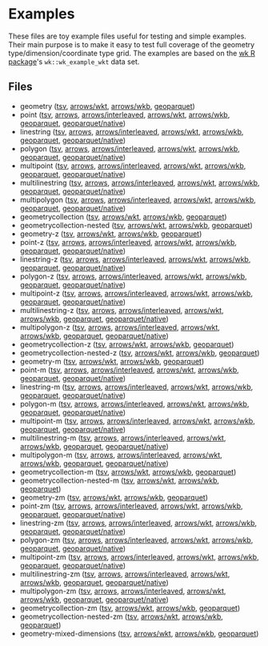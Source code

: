 
# Examples

These files are toy example files useful for testing and simple examples. Their main purpose is to make it easy to test full coverage of the geometry type/dimension/coordinate type grid. The examples are based on the [wk R package](https://github.com/paleolimbot/wk)'s `wk::wk_example_wkt` data set.

<!-- begin file listing -->


## Files

- geometry ([tsv](https://raw.githubusercontent.com/geoarrow/geoarrow-data/v0.2.0-rc3/example/files/example_geometry.tsv), [arrows/wkt](https://raw.githubusercontent.com/geoarrow/geoarrow-data/v0.2.0-rc3/example/files/example_geometry_wkt.arrows), [arrows/wkb](https://raw.githubusercontent.com/geoarrow/geoarrow-data/v0.2.0-rc3/example/files/example_geometry_wkb.arrows), [geoparquet](https://raw.githubusercontent.com/geoarrow/geoarrow-data/v0.2.0-rc3/example/files/example_geometry.parquet))
- point ([tsv](https://raw.githubusercontent.com/geoarrow/geoarrow-data/v0.2.0-rc3/example/files/example_point.tsv), [arrows](https://raw.githubusercontent.com/geoarrow/geoarrow-data/v0.2.0-rc3/example/files/example_point.arrows), [arrows/interleaved](https://raw.githubusercontent.com/geoarrow/geoarrow-data/v0.2.0-rc3/example/files/example_point_interleaved.arrows), [arrows/wkt](https://raw.githubusercontent.com/geoarrow/geoarrow-data/v0.2.0-rc3/example/files/example_point_wkt.arrows), [arrows/wkb](https://raw.githubusercontent.com/geoarrow/geoarrow-data/v0.2.0-rc3/example/files/example_point_wkb.arrows), [geoparquet](https://raw.githubusercontent.com/geoarrow/geoarrow-data/v0.2.0-rc3/example/files/example_point.parquet), [geoparquet/native](https://raw.githubusercontent.com/geoarrow/geoarrow-data/v0.2.0-rc3/example/files/example_point_native.parquet))
- linestring ([tsv](https://raw.githubusercontent.com/geoarrow/geoarrow-data/v0.2.0-rc3/example/files/example_linestring.tsv), [arrows](https://raw.githubusercontent.com/geoarrow/geoarrow-data/v0.2.0-rc3/example/files/example_linestring.arrows), [arrows/interleaved](https://raw.githubusercontent.com/geoarrow/geoarrow-data/v0.2.0-rc3/example/files/example_linestring_interleaved.arrows), [arrows/wkt](https://raw.githubusercontent.com/geoarrow/geoarrow-data/v0.2.0-rc3/example/files/example_linestring_wkt.arrows), [arrows/wkb](https://raw.githubusercontent.com/geoarrow/geoarrow-data/v0.2.0-rc3/example/files/example_linestring_wkb.arrows), [geoparquet](https://raw.githubusercontent.com/geoarrow/geoarrow-data/v0.2.0-rc3/example/files/example_linestring.parquet), [geoparquet/native](https://raw.githubusercontent.com/geoarrow/geoarrow-data/v0.2.0-rc3/example/files/example_linestring_native.parquet))
- polygon ([tsv](https://raw.githubusercontent.com/geoarrow/geoarrow-data/v0.2.0-rc3/example/files/example_polygon.tsv), [arrows](https://raw.githubusercontent.com/geoarrow/geoarrow-data/v0.2.0-rc3/example/files/example_polygon.arrows), [arrows/interleaved](https://raw.githubusercontent.com/geoarrow/geoarrow-data/v0.2.0-rc3/example/files/example_polygon_interleaved.arrows), [arrows/wkt](https://raw.githubusercontent.com/geoarrow/geoarrow-data/v0.2.0-rc3/example/files/example_polygon_wkt.arrows), [arrows/wkb](https://raw.githubusercontent.com/geoarrow/geoarrow-data/v0.2.0-rc3/example/files/example_polygon_wkb.arrows), [geoparquet](https://raw.githubusercontent.com/geoarrow/geoarrow-data/v0.2.0-rc3/example/files/example_polygon.parquet), [geoparquet/native](https://raw.githubusercontent.com/geoarrow/geoarrow-data/v0.2.0-rc3/example/files/example_polygon_native.parquet))
- multipoint ([tsv](https://raw.githubusercontent.com/geoarrow/geoarrow-data/v0.2.0-rc3/example/files/example_multipoint.tsv), [arrows](https://raw.githubusercontent.com/geoarrow/geoarrow-data/v0.2.0-rc3/example/files/example_multipoint.arrows), [arrows/interleaved](https://raw.githubusercontent.com/geoarrow/geoarrow-data/v0.2.0-rc3/example/files/example_multipoint_interleaved.arrows), [arrows/wkt](https://raw.githubusercontent.com/geoarrow/geoarrow-data/v0.2.0-rc3/example/files/example_multipoint_wkt.arrows), [arrows/wkb](https://raw.githubusercontent.com/geoarrow/geoarrow-data/v0.2.0-rc3/example/files/example_multipoint_wkb.arrows), [geoparquet](https://raw.githubusercontent.com/geoarrow/geoarrow-data/v0.2.0-rc3/example/files/example_multipoint.parquet), [geoparquet/native](https://raw.githubusercontent.com/geoarrow/geoarrow-data/v0.2.0-rc3/example/files/example_multipoint_native.parquet))
- multilinestring ([tsv](https://raw.githubusercontent.com/geoarrow/geoarrow-data/v0.2.0-rc3/example/files/example_multilinestring.tsv), [arrows](https://raw.githubusercontent.com/geoarrow/geoarrow-data/v0.2.0-rc3/example/files/example_multilinestring.arrows), [arrows/interleaved](https://raw.githubusercontent.com/geoarrow/geoarrow-data/v0.2.0-rc3/example/files/example_multilinestring_interleaved.arrows), [arrows/wkt](https://raw.githubusercontent.com/geoarrow/geoarrow-data/v0.2.0-rc3/example/files/example_multilinestring_wkt.arrows), [arrows/wkb](https://raw.githubusercontent.com/geoarrow/geoarrow-data/v0.2.0-rc3/example/files/example_multilinestring_wkb.arrows), [geoparquet](https://raw.githubusercontent.com/geoarrow/geoarrow-data/v0.2.0-rc3/example/files/example_multilinestring.parquet), [geoparquet/native](https://raw.githubusercontent.com/geoarrow/geoarrow-data/v0.2.0-rc3/example/files/example_multilinestring_native.parquet))
- multipolygon ([tsv](https://raw.githubusercontent.com/geoarrow/geoarrow-data/v0.2.0-rc3/example/files/example_multipolygon.tsv), [arrows](https://raw.githubusercontent.com/geoarrow/geoarrow-data/v0.2.0-rc3/example/files/example_multipolygon.arrows), [arrows/interleaved](https://raw.githubusercontent.com/geoarrow/geoarrow-data/v0.2.0-rc3/example/files/example_multipolygon_interleaved.arrows), [arrows/wkt](https://raw.githubusercontent.com/geoarrow/geoarrow-data/v0.2.0-rc3/example/files/example_multipolygon_wkt.arrows), [arrows/wkb](https://raw.githubusercontent.com/geoarrow/geoarrow-data/v0.2.0-rc3/example/files/example_multipolygon_wkb.arrows), [geoparquet](https://raw.githubusercontent.com/geoarrow/geoarrow-data/v0.2.0-rc3/example/files/example_multipolygon.parquet), [geoparquet/native](https://raw.githubusercontent.com/geoarrow/geoarrow-data/v0.2.0-rc3/example/files/example_multipolygon_native.parquet))
- geometrycollection ([tsv](https://raw.githubusercontent.com/geoarrow/geoarrow-data/v0.2.0-rc3/example/files/example_geometrycollection.tsv), [arrows/wkt](https://raw.githubusercontent.com/geoarrow/geoarrow-data/v0.2.0-rc3/example/files/example_geometrycollection_wkt.arrows), [arrows/wkb](https://raw.githubusercontent.com/geoarrow/geoarrow-data/v0.2.0-rc3/example/files/example_geometrycollection_wkb.arrows), [geoparquet](https://raw.githubusercontent.com/geoarrow/geoarrow-data/v0.2.0-rc3/example/files/example_geometrycollection.parquet))
- geometrycollection-nested ([tsv](https://raw.githubusercontent.com/geoarrow/geoarrow-data/v0.2.0-rc3/example/files/example_geometrycollection-nested.tsv), [arrows/wkt](https://raw.githubusercontent.com/geoarrow/geoarrow-data/v0.2.0-rc3/example/files/example_geometrycollection-nested_wkt.arrows), [arrows/wkb](https://raw.githubusercontent.com/geoarrow/geoarrow-data/v0.2.0-rc3/example/files/example_geometrycollection-nested_wkb.arrows), [geoparquet](https://raw.githubusercontent.com/geoarrow/geoarrow-data/v0.2.0-rc3/example/files/example_geometrycollection-nested.parquet))
- geometry-z ([tsv](https://raw.githubusercontent.com/geoarrow/geoarrow-data/v0.2.0-rc3/example/files/example_geometry-z.tsv), [arrows/wkt](https://raw.githubusercontent.com/geoarrow/geoarrow-data/v0.2.0-rc3/example/files/example_geometry-z_wkt.arrows), [arrows/wkb](https://raw.githubusercontent.com/geoarrow/geoarrow-data/v0.2.0-rc3/example/files/example_geometry-z_wkb.arrows), [geoparquet](https://raw.githubusercontent.com/geoarrow/geoarrow-data/v0.2.0-rc3/example/files/example_geometry-z.parquet))
- point-z ([tsv](https://raw.githubusercontent.com/geoarrow/geoarrow-data/v0.2.0-rc3/example/files/example_point-z.tsv), [arrows](https://raw.githubusercontent.com/geoarrow/geoarrow-data/v0.2.0-rc3/example/files/example_point-z.arrows), [arrows/interleaved](https://raw.githubusercontent.com/geoarrow/geoarrow-data/v0.2.0-rc3/example/files/example_point-z_interleaved.arrows), [arrows/wkt](https://raw.githubusercontent.com/geoarrow/geoarrow-data/v0.2.0-rc3/example/files/example_point-z_wkt.arrows), [arrows/wkb](https://raw.githubusercontent.com/geoarrow/geoarrow-data/v0.2.0-rc3/example/files/example_point-z_wkb.arrows), [geoparquet](https://raw.githubusercontent.com/geoarrow/geoarrow-data/v0.2.0-rc3/example/files/example_point-z.parquet), [geoparquet/native](https://raw.githubusercontent.com/geoarrow/geoarrow-data/v0.2.0-rc3/example/files/example_point-z_native.parquet))
- linestring-z ([tsv](https://raw.githubusercontent.com/geoarrow/geoarrow-data/v0.2.0-rc3/example/files/example_linestring-z.tsv), [arrows](https://raw.githubusercontent.com/geoarrow/geoarrow-data/v0.2.0-rc3/example/files/example_linestring-z.arrows), [arrows/interleaved](https://raw.githubusercontent.com/geoarrow/geoarrow-data/v0.2.0-rc3/example/files/example_linestring-z_interleaved.arrows), [arrows/wkt](https://raw.githubusercontent.com/geoarrow/geoarrow-data/v0.2.0-rc3/example/files/example_linestring-z_wkt.arrows), [arrows/wkb](https://raw.githubusercontent.com/geoarrow/geoarrow-data/v0.2.0-rc3/example/files/example_linestring-z_wkb.arrows), [geoparquet](https://raw.githubusercontent.com/geoarrow/geoarrow-data/v0.2.0-rc3/example/files/example_linestring-z.parquet), [geoparquet/native](https://raw.githubusercontent.com/geoarrow/geoarrow-data/v0.2.0-rc3/example/files/example_linestring-z_native.parquet))
- polygon-z ([tsv](https://raw.githubusercontent.com/geoarrow/geoarrow-data/v0.2.0-rc3/example/files/example_polygon-z.tsv), [arrows](https://raw.githubusercontent.com/geoarrow/geoarrow-data/v0.2.0-rc3/example/files/example_polygon-z.arrows), [arrows/interleaved](https://raw.githubusercontent.com/geoarrow/geoarrow-data/v0.2.0-rc3/example/files/example_polygon-z_interleaved.arrows), [arrows/wkt](https://raw.githubusercontent.com/geoarrow/geoarrow-data/v0.2.0-rc3/example/files/example_polygon-z_wkt.arrows), [arrows/wkb](https://raw.githubusercontent.com/geoarrow/geoarrow-data/v0.2.0-rc3/example/files/example_polygon-z_wkb.arrows), [geoparquet](https://raw.githubusercontent.com/geoarrow/geoarrow-data/v0.2.0-rc3/example/files/example_polygon-z.parquet), [geoparquet/native](https://raw.githubusercontent.com/geoarrow/geoarrow-data/v0.2.0-rc3/example/files/example_polygon-z_native.parquet))
- multipoint-z ([tsv](https://raw.githubusercontent.com/geoarrow/geoarrow-data/v0.2.0-rc3/example/files/example_multipoint-z.tsv), [arrows](https://raw.githubusercontent.com/geoarrow/geoarrow-data/v0.2.0-rc3/example/files/example_multipoint-z.arrows), [arrows/interleaved](https://raw.githubusercontent.com/geoarrow/geoarrow-data/v0.2.0-rc3/example/files/example_multipoint-z_interleaved.arrows), [arrows/wkt](https://raw.githubusercontent.com/geoarrow/geoarrow-data/v0.2.0-rc3/example/files/example_multipoint-z_wkt.arrows), [arrows/wkb](https://raw.githubusercontent.com/geoarrow/geoarrow-data/v0.2.0-rc3/example/files/example_multipoint-z_wkb.arrows), [geoparquet](https://raw.githubusercontent.com/geoarrow/geoarrow-data/v0.2.0-rc3/example/files/example_multipoint-z.parquet), [geoparquet/native](https://raw.githubusercontent.com/geoarrow/geoarrow-data/v0.2.0-rc3/example/files/example_multipoint-z_native.parquet))
- multilinestring-z ([tsv](https://raw.githubusercontent.com/geoarrow/geoarrow-data/v0.2.0-rc3/example/files/example_multilinestring-z.tsv), [arrows](https://raw.githubusercontent.com/geoarrow/geoarrow-data/v0.2.0-rc3/example/files/example_multilinestring-z.arrows), [arrows/interleaved](https://raw.githubusercontent.com/geoarrow/geoarrow-data/v0.2.0-rc3/example/files/example_multilinestring-z_interleaved.arrows), [arrows/wkt](https://raw.githubusercontent.com/geoarrow/geoarrow-data/v0.2.0-rc3/example/files/example_multilinestring-z_wkt.arrows), [arrows/wkb](https://raw.githubusercontent.com/geoarrow/geoarrow-data/v0.2.0-rc3/example/files/example_multilinestring-z_wkb.arrows), [geoparquet](https://raw.githubusercontent.com/geoarrow/geoarrow-data/v0.2.0-rc3/example/files/example_multilinestring-z.parquet), [geoparquet/native](https://raw.githubusercontent.com/geoarrow/geoarrow-data/v0.2.0-rc3/example/files/example_multilinestring-z_native.parquet))
- multipolygon-z ([tsv](https://raw.githubusercontent.com/geoarrow/geoarrow-data/v0.2.0-rc3/example/files/example_multipolygon-z.tsv), [arrows](https://raw.githubusercontent.com/geoarrow/geoarrow-data/v0.2.0-rc3/example/files/example_multipolygon-z.arrows), [arrows/interleaved](https://raw.githubusercontent.com/geoarrow/geoarrow-data/v0.2.0-rc3/example/files/example_multipolygon-z_interleaved.arrows), [arrows/wkt](https://raw.githubusercontent.com/geoarrow/geoarrow-data/v0.2.0-rc3/example/files/example_multipolygon-z_wkt.arrows), [arrows/wkb](https://raw.githubusercontent.com/geoarrow/geoarrow-data/v0.2.0-rc3/example/files/example_multipolygon-z_wkb.arrows), [geoparquet](https://raw.githubusercontent.com/geoarrow/geoarrow-data/v0.2.0-rc3/example/files/example_multipolygon-z.parquet), [geoparquet/native](https://raw.githubusercontent.com/geoarrow/geoarrow-data/v0.2.0-rc3/example/files/example_multipolygon-z_native.parquet))
- geometrycollection-z ([tsv](https://raw.githubusercontent.com/geoarrow/geoarrow-data/v0.2.0-rc3/example/files/example_geometrycollection-z.tsv), [arrows/wkt](https://raw.githubusercontent.com/geoarrow/geoarrow-data/v0.2.0-rc3/example/files/example_geometrycollection-z_wkt.arrows), [arrows/wkb](https://raw.githubusercontent.com/geoarrow/geoarrow-data/v0.2.0-rc3/example/files/example_geometrycollection-z_wkb.arrows), [geoparquet](https://raw.githubusercontent.com/geoarrow/geoarrow-data/v0.2.0-rc3/example/files/example_geometrycollection-z.parquet))
- geometrycollection-nested-z ([tsv](https://raw.githubusercontent.com/geoarrow/geoarrow-data/v0.2.0-rc3/example/files/example_geometrycollection-nested-z.tsv), [arrows/wkt](https://raw.githubusercontent.com/geoarrow/geoarrow-data/v0.2.0-rc3/example/files/example_geometrycollection-nested-z_wkt.arrows), [arrows/wkb](https://raw.githubusercontent.com/geoarrow/geoarrow-data/v0.2.0-rc3/example/files/example_geometrycollection-nested-z_wkb.arrows), [geoparquet](https://raw.githubusercontent.com/geoarrow/geoarrow-data/v0.2.0-rc3/example/files/example_geometrycollection-nested-z.parquet))
- geometry-m ([tsv](https://raw.githubusercontent.com/geoarrow/geoarrow-data/v0.2.0-rc3/example/files/example_geometry-m.tsv), [arrows/wkt](https://raw.githubusercontent.com/geoarrow/geoarrow-data/v0.2.0-rc3/example/files/example_geometry-m_wkt.arrows), [arrows/wkb](https://raw.githubusercontent.com/geoarrow/geoarrow-data/v0.2.0-rc3/example/files/example_geometry-m_wkb.arrows), [geoparquet](https://raw.githubusercontent.com/geoarrow/geoarrow-data/v0.2.0-rc3/example/files/example_geometry-m.parquet))
- point-m ([tsv](https://raw.githubusercontent.com/geoarrow/geoarrow-data/v0.2.0-rc3/example/files/example_point-m.tsv), [arrows](https://raw.githubusercontent.com/geoarrow/geoarrow-data/v0.2.0-rc3/example/files/example_point-m.arrows), [arrows/interleaved](https://raw.githubusercontent.com/geoarrow/geoarrow-data/v0.2.0-rc3/example/files/example_point-m_interleaved.arrows), [arrows/wkt](https://raw.githubusercontent.com/geoarrow/geoarrow-data/v0.2.0-rc3/example/files/example_point-m_wkt.arrows), [arrows/wkb](https://raw.githubusercontent.com/geoarrow/geoarrow-data/v0.2.0-rc3/example/files/example_point-m_wkb.arrows), [geoparquet](https://raw.githubusercontent.com/geoarrow/geoarrow-data/v0.2.0-rc3/example/files/example_point-m.parquet), [geoparquet/native](https://raw.githubusercontent.com/geoarrow/geoarrow-data/v0.2.0-rc3/example/files/example_point-m_native.parquet))
- linestring-m ([tsv](https://raw.githubusercontent.com/geoarrow/geoarrow-data/v0.2.0-rc3/example/files/example_linestring-m.tsv), [arrows](https://raw.githubusercontent.com/geoarrow/geoarrow-data/v0.2.0-rc3/example/files/example_linestring-m.arrows), [arrows/interleaved](https://raw.githubusercontent.com/geoarrow/geoarrow-data/v0.2.0-rc3/example/files/example_linestring-m_interleaved.arrows), [arrows/wkt](https://raw.githubusercontent.com/geoarrow/geoarrow-data/v0.2.0-rc3/example/files/example_linestring-m_wkt.arrows), [arrows/wkb](https://raw.githubusercontent.com/geoarrow/geoarrow-data/v0.2.0-rc3/example/files/example_linestring-m_wkb.arrows), [geoparquet](https://raw.githubusercontent.com/geoarrow/geoarrow-data/v0.2.0-rc3/example/files/example_linestring-m.parquet), [geoparquet/native](https://raw.githubusercontent.com/geoarrow/geoarrow-data/v0.2.0-rc3/example/files/example_linestring-m_native.parquet))
- polygon-m ([tsv](https://raw.githubusercontent.com/geoarrow/geoarrow-data/v0.2.0-rc3/example/files/example_polygon-m.tsv), [arrows](https://raw.githubusercontent.com/geoarrow/geoarrow-data/v0.2.0-rc3/example/files/example_polygon-m.arrows), [arrows/interleaved](https://raw.githubusercontent.com/geoarrow/geoarrow-data/v0.2.0-rc3/example/files/example_polygon-m_interleaved.arrows), [arrows/wkt](https://raw.githubusercontent.com/geoarrow/geoarrow-data/v0.2.0-rc3/example/files/example_polygon-m_wkt.arrows), [arrows/wkb](https://raw.githubusercontent.com/geoarrow/geoarrow-data/v0.2.0-rc3/example/files/example_polygon-m_wkb.arrows), [geoparquet](https://raw.githubusercontent.com/geoarrow/geoarrow-data/v0.2.0-rc3/example/files/example_polygon-m.parquet), [geoparquet/native](https://raw.githubusercontent.com/geoarrow/geoarrow-data/v0.2.0-rc3/example/files/example_polygon-m_native.parquet))
- multipoint-m ([tsv](https://raw.githubusercontent.com/geoarrow/geoarrow-data/v0.2.0-rc3/example/files/example_multipoint-m.tsv), [arrows](https://raw.githubusercontent.com/geoarrow/geoarrow-data/v0.2.0-rc3/example/files/example_multipoint-m.arrows), [arrows/interleaved](https://raw.githubusercontent.com/geoarrow/geoarrow-data/v0.2.0-rc3/example/files/example_multipoint-m_interleaved.arrows), [arrows/wkt](https://raw.githubusercontent.com/geoarrow/geoarrow-data/v0.2.0-rc3/example/files/example_multipoint-m_wkt.arrows), [arrows/wkb](https://raw.githubusercontent.com/geoarrow/geoarrow-data/v0.2.0-rc3/example/files/example_multipoint-m_wkb.arrows), [geoparquet](https://raw.githubusercontent.com/geoarrow/geoarrow-data/v0.2.0-rc3/example/files/example_multipoint-m.parquet), [geoparquet/native](https://raw.githubusercontent.com/geoarrow/geoarrow-data/v0.2.0-rc3/example/files/example_multipoint-m_native.parquet))
- multilinestring-m ([tsv](https://raw.githubusercontent.com/geoarrow/geoarrow-data/v0.2.0-rc3/example/files/example_multilinestring-m.tsv), [arrows](https://raw.githubusercontent.com/geoarrow/geoarrow-data/v0.2.0-rc3/example/files/example_multilinestring-m.arrows), [arrows/interleaved](https://raw.githubusercontent.com/geoarrow/geoarrow-data/v0.2.0-rc3/example/files/example_multilinestring-m_interleaved.arrows), [arrows/wkt](https://raw.githubusercontent.com/geoarrow/geoarrow-data/v0.2.0-rc3/example/files/example_multilinestring-m_wkt.arrows), [arrows/wkb](https://raw.githubusercontent.com/geoarrow/geoarrow-data/v0.2.0-rc3/example/files/example_multilinestring-m_wkb.arrows), [geoparquet](https://raw.githubusercontent.com/geoarrow/geoarrow-data/v0.2.0-rc3/example/files/example_multilinestring-m.parquet), [geoparquet/native](https://raw.githubusercontent.com/geoarrow/geoarrow-data/v0.2.0-rc3/example/files/example_multilinestring-m_native.parquet))
- multipolygon-m ([tsv](https://raw.githubusercontent.com/geoarrow/geoarrow-data/v0.2.0-rc3/example/files/example_multipolygon-m.tsv), [arrows](https://raw.githubusercontent.com/geoarrow/geoarrow-data/v0.2.0-rc3/example/files/example_multipolygon-m.arrows), [arrows/interleaved](https://raw.githubusercontent.com/geoarrow/geoarrow-data/v0.2.0-rc3/example/files/example_multipolygon-m_interleaved.arrows), [arrows/wkt](https://raw.githubusercontent.com/geoarrow/geoarrow-data/v0.2.0-rc3/example/files/example_multipolygon-m_wkt.arrows), [arrows/wkb](https://raw.githubusercontent.com/geoarrow/geoarrow-data/v0.2.0-rc3/example/files/example_multipolygon-m_wkb.arrows), [geoparquet](https://raw.githubusercontent.com/geoarrow/geoarrow-data/v0.2.0-rc3/example/files/example_multipolygon-m.parquet), [geoparquet/native](https://raw.githubusercontent.com/geoarrow/geoarrow-data/v0.2.0-rc3/example/files/example_multipolygon-m_native.parquet))
- geometrycollection-m ([tsv](https://raw.githubusercontent.com/geoarrow/geoarrow-data/v0.2.0-rc3/example/files/example_geometrycollection-m.tsv), [arrows/wkt](https://raw.githubusercontent.com/geoarrow/geoarrow-data/v0.2.0-rc3/example/files/example_geometrycollection-m_wkt.arrows), [arrows/wkb](https://raw.githubusercontent.com/geoarrow/geoarrow-data/v0.2.0-rc3/example/files/example_geometrycollection-m_wkb.arrows), [geoparquet](https://raw.githubusercontent.com/geoarrow/geoarrow-data/v0.2.0-rc3/example/files/example_geometrycollection-m.parquet))
- geometrycollection-nested-m ([tsv](https://raw.githubusercontent.com/geoarrow/geoarrow-data/v0.2.0-rc3/example/files/example_geometrycollection-nested-m.tsv), [arrows/wkt](https://raw.githubusercontent.com/geoarrow/geoarrow-data/v0.2.0-rc3/example/files/example_geometrycollection-nested-m_wkt.arrows), [arrows/wkb](https://raw.githubusercontent.com/geoarrow/geoarrow-data/v0.2.0-rc3/example/files/example_geometrycollection-nested-m_wkb.arrows), [geoparquet](https://raw.githubusercontent.com/geoarrow/geoarrow-data/v0.2.0-rc3/example/files/example_geometrycollection-nested-m.parquet))
- geometry-zm ([tsv](https://raw.githubusercontent.com/geoarrow/geoarrow-data/v0.2.0-rc3/example/files/example_geometry-zm.tsv), [arrows/wkt](https://raw.githubusercontent.com/geoarrow/geoarrow-data/v0.2.0-rc3/example/files/example_geometry-zm_wkt.arrows), [arrows/wkb](https://raw.githubusercontent.com/geoarrow/geoarrow-data/v0.2.0-rc3/example/files/example_geometry-zm_wkb.arrows), [geoparquet](https://raw.githubusercontent.com/geoarrow/geoarrow-data/v0.2.0-rc3/example/files/example_geometry-zm.parquet))
- point-zm ([tsv](https://raw.githubusercontent.com/geoarrow/geoarrow-data/v0.2.0-rc3/example/files/example_point-zm.tsv), [arrows](https://raw.githubusercontent.com/geoarrow/geoarrow-data/v0.2.0-rc3/example/files/example_point-zm.arrows), [arrows/interleaved](https://raw.githubusercontent.com/geoarrow/geoarrow-data/v0.2.0-rc3/example/files/example_point-zm_interleaved.arrows), [arrows/wkt](https://raw.githubusercontent.com/geoarrow/geoarrow-data/v0.2.0-rc3/example/files/example_point-zm_wkt.arrows), [arrows/wkb](https://raw.githubusercontent.com/geoarrow/geoarrow-data/v0.2.0-rc3/example/files/example_point-zm_wkb.arrows), [geoparquet](https://raw.githubusercontent.com/geoarrow/geoarrow-data/v0.2.0-rc3/example/files/example_point-zm.parquet), [geoparquet/native](https://raw.githubusercontent.com/geoarrow/geoarrow-data/v0.2.0-rc3/example/files/example_point-zm_native.parquet))
- linestring-zm ([tsv](https://raw.githubusercontent.com/geoarrow/geoarrow-data/v0.2.0-rc3/example/files/example_linestring-zm.tsv), [arrows](https://raw.githubusercontent.com/geoarrow/geoarrow-data/v0.2.0-rc3/example/files/example_linestring-zm.arrows), [arrows/interleaved](https://raw.githubusercontent.com/geoarrow/geoarrow-data/v0.2.0-rc3/example/files/example_linestring-zm_interleaved.arrows), [arrows/wkt](https://raw.githubusercontent.com/geoarrow/geoarrow-data/v0.2.0-rc3/example/files/example_linestring-zm_wkt.arrows), [arrows/wkb](https://raw.githubusercontent.com/geoarrow/geoarrow-data/v0.2.0-rc3/example/files/example_linestring-zm_wkb.arrows), [geoparquet](https://raw.githubusercontent.com/geoarrow/geoarrow-data/v0.2.0-rc3/example/files/example_linestring-zm.parquet), [geoparquet/native](https://raw.githubusercontent.com/geoarrow/geoarrow-data/v0.2.0-rc3/example/files/example_linestring-zm_native.parquet))
- polygon-zm ([tsv](https://raw.githubusercontent.com/geoarrow/geoarrow-data/v0.2.0-rc3/example/files/example_polygon-zm.tsv), [arrows](https://raw.githubusercontent.com/geoarrow/geoarrow-data/v0.2.0-rc3/example/files/example_polygon-zm.arrows), [arrows/interleaved](https://raw.githubusercontent.com/geoarrow/geoarrow-data/v0.2.0-rc3/example/files/example_polygon-zm_interleaved.arrows), [arrows/wkt](https://raw.githubusercontent.com/geoarrow/geoarrow-data/v0.2.0-rc3/example/files/example_polygon-zm_wkt.arrows), [arrows/wkb](https://raw.githubusercontent.com/geoarrow/geoarrow-data/v0.2.0-rc3/example/files/example_polygon-zm_wkb.arrows), [geoparquet](https://raw.githubusercontent.com/geoarrow/geoarrow-data/v0.2.0-rc3/example/files/example_polygon-zm.parquet), [geoparquet/native](https://raw.githubusercontent.com/geoarrow/geoarrow-data/v0.2.0-rc3/example/files/example_polygon-zm_native.parquet))
- multipoint-zm ([tsv](https://raw.githubusercontent.com/geoarrow/geoarrow-data/v0.2.0-rc3/example/files/example_multipoint-zm.tsv), [arrows](https://raw.githubusercontent.com/geoarrow/geoarrow-data/v0.2.0-rc3/example/files/example_multipoint-zm.arrows), [arrows/interleaved](https://raw.githubusercontent.com/geoarrow/geoarrow-data/v0.2.0-rc3/example/files/example_multipoint-zm_interleaved.arrows), [arrows/wkt](https://raw.githubusercontent.com/geoarrow/geoarrow-data/v0.2.0-rc3/example/files/example_multipoint-zm_wkt.arrows), [arrows/wkb](https://raw.githubusercontent.com/geoarrow/geoarrow-data/v0.2.0-rc3/example/files/example_multipoint-zm_wkb.arrows), [geoparquet](https://raw.githubusercontent.com/geoarrow/geoarrow-data/v0.2.0-rc3/example/files/example_multipoint-zm.parquet), [geoparquet/native](https://raw.githubusercontent.com/geoarrow/geoarrow-data/v0.2.0-rc3/example/files/example_multipoint-zm_native.parquet))
- multilinestring-zm ([tsv](https://raw.githubusercontent.com/geoarrow/geoarrow-data/v0.2.0-rc3/example/files/example_multilinestring-zm.tsv), [arrows](https://raw.githubusercontent.com/geoarrow/geoarrow-data/v0.2.0-rc3/example/files/example_multilinestring-zm.arrows), [arrows/interleaved](https://raw.githubusercontent.com/geoarrow/geoarrow-data/v0.2.0-rc3/example/files/example_multilinestring-zm_interleaved.arrows), [arrows/wkt](https://raw.githubusercontent.com/geoarrow/geoarrow-data/v0.2.0-rc3/example/files/example_multilinestring-zm_wkt.arrows), [arrows/wkb](https://raw.githubusercontent.com/geoarrow/geoarrow-data/v0.2.0-rc3/example/files/example_multilinestring-zm_wkb.arrows), [geoparquet](https://raw.githubusercontent.com/geoarrow/geoarrow-data/v0.2.0-rc3/example/files/example_multilinestring-zm.parquet), [geoparquet/native](https://raw.githubusercontent.com/geoarrow/geoarrow-data/v0.2.0-rc3/example/files/example_multilinestring-zm_native.parquet))
- multipolygon-zm ([tsv](https://raw.githubusercontent.com/geoarrow/geoarrow-data/v0.2.0-rc3/example/files/example_multipolygon-zm.tsv), [arrows](https://raw.githubusercontent.com/geoarrow/geoarrow-data/v0.2.0-rc3/example/files/example_multipolygon-zm.arrows), [arrows/interleaved](https://raw.githubusercontent.com/geoarrow/geoarrow-data/v0.2.0-rc3/example/files/example_multipolygon-zm_interleaved.arrows), [arrows/wkt](https://raw.githubusercontent.com/geoarrow/geoarrow-data/v0.2.0-rc3/example/files/example_multipolygon-zm_wkt.arrows), [arrows/wkb](https://raw.githubusercontent.com/geoarrow/geoarrow-data/v0.2.0-rc3/example/files/example_multipolygon-zm_wkb.arrows), [geoparquet](https://raw.githubusercontent.com/geoarrow/geoarrow-data/v0.2.0-rc3/example/files/example_multipolygon-zm.parquet), [geoparquet/native](https://raw.githubusercontent.com/geoarrow/geoarrow-data/v0.2.0-rc3/example/files/example_multipolygon-zm_native.parquet))
- geometrycollection-zm ([tsv](https://raw.githubusercontent.com/geoarrow/geoarrow-data/v0.2.0-rc3/example/files/example_geometrycollection-zm.tsv), [arrows/wkt](https://raw.githubusercontent.com/geoarrow/geoarrow-data/v0.2.0-rc3/example/files/example_geometrycollection-zm_wkt.arrows), [arrows/wkb](https://raw.githubusercontent.com/geoarrow/geoarrow-data/v0.2.0-rc3/example/files/example_geometrycollection-zm_wkb.arrows), [geoparquet](https://raw.githubusercontent.com/geoarrow/geoarrow-data/v0.2.0-rc3/example/files/example_geometrycollection-zm.parquet))
- geometrycollection-nested-zm ([tsv](https://raw.githubusercontent.com/geoarrow/geoarrow-data/v0.2.0-rc3/example/files/example_geometrycollection-nested-zm.tsv), [arrows/wkt](https://raw.githubusercontent.com/geoarrow/geoarrow-data/v0.2.0-rc3/example/files/example_geometrycollection-nested-zm_wkt.arrows), [arrows/wkb](https://raw.githubusercontent.com/geoarrow/geoarrow-data/v0.2.0-rc3/example/files/example_geometrycollection-nested-zm_wkb.arrows), [geoparquet](https://raw.githubusercontent.com/geoarrow/geoarrow-data/v0.2.0-rc3/example/files/example_geometrycollection-nested-zm.parquet))
- geometry-mixed-dimensions ([tsv](https://raw.githubusercontent.com/geoarrow/geoarrow-data/v0.2.0-rc3/example/files/example_geometry-mixed-dimensions.tsv), [arrows/wkt](https://raw.githubusercontent.com/geoarrow/geoarrow-data/v0.2.0-rc3/example/files/example_geometry-mixed-dimensions_wkt.arrows), [arrows/wkb](https://raw.githubusercontent.com/geoarrow/geoarrow-data/v0.2.0-rc3/example/files/example_geometry-mixed-dimensions_wkb.arrows), [geoparquet](https://raw.githubusercontent.com/geoarrow/geoarrow-data/v0.2.0-rc3/example/files/example_geometry-mixed-dimensions.parquet))
